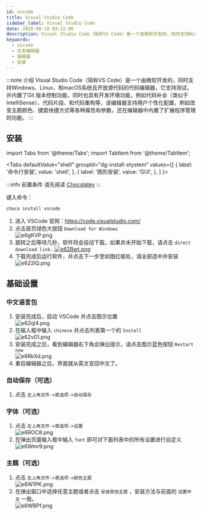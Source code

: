 ```yaml
---
id: vscode
title: Visual Studio Code
sidebar_label: Visual Studio Code
date: 2020-08-10 04:12:00
description: Visual Studio Code（简称VS Code）是一个由微软开发的，同时支持Windows、Linux、和macOS系统且开放源代码的代码编辑器，它支持测试，并内置了Git 版本控制功能，同时也具有开发环境功能，例如代码补全（类似于 IntelliSense）、代码片段、和代码重构等，该编辑器支持用户个性化配置，例如改变主题颜色、键盘快捷方式等各种属性和参数，还在编辑器中内置了扩展程序管理的功能。
keywords:
  - vscode
  - 文本编辑器
  - 编辑器
  - 安装
---
```


:::note 介绍
Visual Studio Code（简称VS Code）是一个由微软开发的，同时支持Windows、Linux、和macOS系统且开放源代码的代码编辑器，它支持测试，并内置了Git 版本控制功能，同时也具有开发环境功能，例如代码补全（类似于 IntelliSense）、代码片段、和代码重构等，该编辑器支持用户个性化配置，例如改变主题颜色、键盘快捷方式等各种属性和参数，还在编辑器中内置了扩展程序管理的功能。
:::

## 安装

import Tabs from '@theme/Tabs';
import TabItem from '@theme/TabItem';

<Tabs
  defaultValue="shell"
  groupId="dg-install-stystem"
  values={[
    { label: '命令行安装', value: 'shell', },
    { label: '图形安装', value: 'GUI', },
  ]
}>
<TabItem value="shell">

:::info 前置条件
请先阅读 [Chocolatey](chocolatey)
:::

键入命令：

```powershell title="PowerShell"
choco install vscode
```

</TabItem>
<TabItem value="GUI">

1. 进入 VSCode 官网：https://code.visualstudio.com/
2. 点击首页绿色大按钮 `Download for Windows` <br />
![e6gKVP.png](https://s2.ax1x.com/2019/08/04/e6gKVP.png)
3. 跳转之后等待几秒，软件将会自动下载，如果并未开始下载，请点击 `direct download link.` 
[![e62Bwt.png](https://s2.ax1x.com/2019/08/04/e62Bwt.png)](https://imgchr.com/i/e62Bwt)
4. 下载完成后运行软件，并点击下一步至如图红框处，请全部选中并安装  
![e622lQ.png](https://s2.ax1x.com/2019/08/04/e622lQ.png)


</TabItem>
</Tabs>


## 基础设置

### 中文语言包

1. 安装完成后，启动 VSCode 并点击图示位置  
![e62ql4.png](https://s2.ax1x.com/2019/08/04/e62ql4.png)  
2. 在输入框中输入 `chinese` 并点击列表第一个的 `Install`  
![e62v01.png](https://s2.ax1x.com/2019/08/04/e62v01.png)  
3. 安装完成之后，看到编辑器右下角会弹出提示，请点击图示蓝色按钮 `Restart now`   
![e6RkXd.png](https://s2.ax1x.com/2019/08/04/e6RkXd.png)   
4. 重启编辑器之后，界面就从英文变回中文了。

### 自动保存（可选）

1. 点击 `左上角文件->首选项->自动保存` 

### 字体（可选）

1. 点击 `左上角文件->首选项->设置`   
![e6ROC8.png](https://s2.ax1x.com/2019/08/04/e6ROC8.png)  
2. 在弹出页面输入框中输入 `font` 即可对下面列表中的所有设置进行自定义    
![e6Wmr9.png](https://s2.ax1x.com/2019/08/04/e6Wmr9.png)  
 
### 主题（可选）

1. 点击 `左上角文件->首选项->颜色主题`   
![e6W1PK.png](https://s2.ax1x.com/2019/08/04/e6W1PK.png)  
2. 在弹出窗口中选择任意主题或者点击 `安装其他主题` ，安装方法与前面的 `设置中文` 一致。    
![e6WBPf.png](https://s2.ax1x.com/2019/08/04/e6WBPf.png)  

